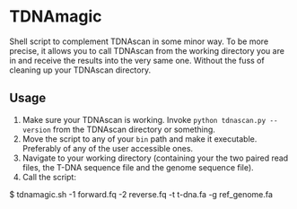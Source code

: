# TDNAmagic

Shell script to complement TDNAscan in some minor way. To be more precise, it allows you to call TDNAscan from the working directory you are in and receive the results into the very same one. Without the fuss of cleaning up your TDNAscan directory.

## Usage

1. Make sure your TDNAscan is working. Invoke `python tdnascan.py --version` from the TDNAscan directory or something.
2. Move the script to any of your `bin` path and make it executable. Preferably of any of the user accessible ones.
3. Navigate to your working directory (containing your the two paired read files, the T-DNA sequence file and the genome sequence file).
4. Call the script:

  $ tdnamagic.sh -1 forward.fq -2 reverse.fq -t t-dna.fa -g ref_genome.fa
